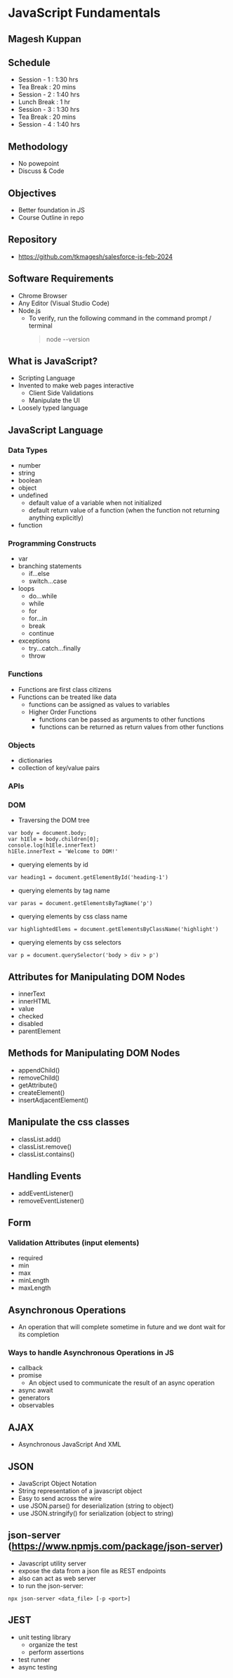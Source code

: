 # JavaScript Fundamentals

## Magesh Kuppan

## Schedule
- Session - 1   : 1:30 hrs
- Tea Break     : 20 mins
- Session - 2   : 1:40 hrs
- Lunch Break   : 1 hr
- Session - 3   : 1:30 hrs
- Tea Break     : 20 mins
- Session - 4   : 1:40 hrs

## Methodology
- No powepoint
- Discuss & Code

## Objectives
- Better foundation in JS
- Course Outline in repo

## Repository
- https://github.com/tkmagesh/salesforce-js-feb-2024

## Software Requirements
- Chrome Browser
- Any Editor (Visual Studio Code)
- Node.js 
    - To verify, run the following command in the command prompt / terminal
        > node --version

## What is JavaScript?
- Scripting Language
- Invented to make web pages interactive
    - Client Side Validations
    - Manipulate the UI
- Loosely typed language

## JavaScript Language
### Data Types
- number
- string
- boolean
- object
- undefined
    - default value of a variable when not initialized
    - default return value of a function (when the function not returning anything explicitly)
- function
### Programming Constructs
- var
- branching statements
    - if...else
    - switch...case
- loops
    - do...while
    - while
    - for
    - for...in
    - break
    - continue
- exceptions
    - try...catch...finally
    - throw

### Functions
- Functions are first class citizens
- Functions can be treated like data
    - functions can be assigned as values to variables
    - Higher Order Functions
        - functions can be passed as arguments to other functions
        - functions can be returned as return values from other functions 
### Objects
- dictionaries
- collection of key/value pairs
### APIs


### DOM
- Traversing the DOM tree
```
var body = document.body;
var h1Ele = body.children[0];
console.log(h1Ele.innerText)
h1Ele.innerText = 'Welcome to DOM!'
```

- querying elements by id
```
var heading1 = document.getElementById('heading-1')
```

- querying elements by tag name
```
var paras = document.getElementsByTagName('p')
```

- querying elements by css class name
```
var highlightedElems = document.getElementsByClassName('highlight')
```

- querying elements by css selectors
```
var p = document.querySelector('body > div > p')
```

## Attributes for Manipulating DOM Nodes
- innerText
- innerHTML
- value
- checked
- disabled
- parentElement

## Methods for Manipulating DOM Nodes
- appendChild()
- removeChild()
- getAttribute()
- createElement()
- insertAdjacentElement()

## Manipulate the css classes
- classList.add()
- classList.remove()
- classList.contains()

## Handling Events
- addEventListener()
- removeEventListener()

## Form
### Validation Attributes (input elements)
- required
- min
- max
- minLength
- maxLength

## Asynchronous Operations
- An operation that will complete sometime in future and we dont wait for its completion

### Ways to handle Asynchronous Operations in JS
- callback
- promise
    - An object used to communicate the result of an async operation
- async await
- generators
- observables

## AJAX
- Asynchronous JavaScript And XML

## JSON
- JavaScript Object Notation
- String representation of a javascript object 
- Easy to send across the wire
- use JSON.parse() for deserialization (string to object)
- use JSON.stringify() for serialization (object to string)

## json-server (https://www.npmjs.com/package/json-server)
- Javascript utility server
- expose the data from a json file as REST endpoints
- also can act as web server
- to run the json-server:
```
npx json-server <data_file> [-p <port>]
```

## JEST
- unit testing library
    - organize the test
    - perform assertions
- test runner
- async testing
